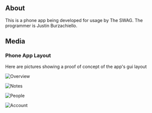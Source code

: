 ## About
This is a phone app being developed for usage by The SWAG. The programmer is Justin Burzachiello.

## Media

### Phone App Layout
Here are pictures showing a proof of concept of the app's gui layout

![Overview](https://user-images.githubusercontent.com/56214083/141600773-f09b163c-c617-431a-826e-6a1c87f792d2.png)

![Notes](https://user-images.githubusercontent.com/56214083/141600697-c41638ea-311a-49e3-a7a8-cf3e51c29ecc.png)

![People](https://user-images.githubusercontent.com/56214083/141600717-6672a163-08a6-46bb-adf4-085ce44dad06.png)

![Account](https://user-images.githubusercontent.com/56214083/141600723-52e6abc7-e317-4295-934c-5722b518212c.png)
